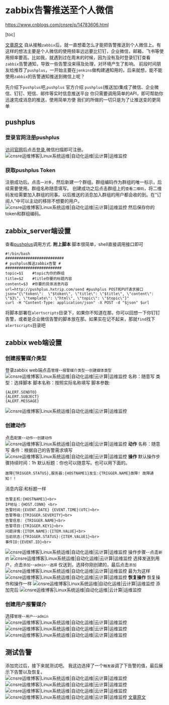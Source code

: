 # zabbix告警推送至个人微信 

https://www.cnblogs.com/cnsre/p/14783606.html

[toc]

[文章原文](https://cnsre.cn/posts/210518420293)
自从接触`zabbix`后，就一直想着怎么才能把告警推送到个人微信上。有这样的想法主要是个人微信的使用频率远远要比钉钉，企业微信，邮箱，飞书等使用频率要高。比如我，就遇到过在周末的时候，因为没有及时登录钉钉查看`zabbix`告警通知，导致一些告警没来得及处理，对环境产生了影响。
前段时间朋友给推荐了`pushplus`，一开始主要在`jenkins`做构建通知用的，后来就想，能不能使用`zabbix`的告警通知推送到微信上呢？

先介绍下`pushplus`吧,`pushplus` 官方介绍
`pushplus`(推送加)集成了微信、企业微信、钉钉、短信、邮件等实时信息推送平台
你只需要调用简单的API，即可帮助你迅速完成消息的推送，使用简单方便
我们的所做的一切只是为了让推送变的更简单

## pushplus

### 登录官网注册pushplus

[访问官网](https://www.pushplus.plus/)后点击[登录](https://cnsre.cn/),微信扫描即可注册。
![cnsre运维博客|Linux系统运维|自动化运维|云计算|运维监控](https://cdn.jsdelivr.net/gh/zops/ImagesHosting/cnsre/20210518143358.png)

### 获取pushplus Token

注册成功后。点击`一对多`，然后新建一个群组。群组编码作为群组的唯一标示，后续需要使用。群组名称随意填写。
创建成功之后点击群组上的`查看二维码`，将二维码发给需要加入群组的同事。以后推送的消息加入群组的用户都会收的到。在“订阅人”中可以主动的移除不想要的用户。
![cnsre运维博客|Linux系统运维|自动化运维|云计算|运维监控](https://cdn.jsdelivr.net/gh/zops/ImagesHosting/cnsre/20210518144006.png)
然后保存你的token和群组编码。

## zabbix_server端设置

查看[pushplus](http://pushplus.hxtrip.com/message)调用方式.
**附上脚本**
脚本很简单，shell直接调用接口即可



```shell
#!/bin/bash
##########################
# pushplus推送zabbix告警 #
#########################
topic=$1    #topic为你的群组
title=$2    #title你要的标题内容
content=$3  #你要的具体消息内容
url=http://pushplus.hxtrip.com/send #pushplus POST和PUT请求接口
json="{\"token\":  \"$token\", \"title\": \"$title\", \"content\": \"$3\", \"template\": \"html\", \"topic\": \"$topic\"}"
curl -H "Content-Type: application/json" -X POST -d "$json" $url
```

将脚本部署在`alertscripts`目录下，如果你不知道在那，你可以回想一下你钉钉告警，或者是企业微信告警的脚本放在那。如果实在记不起来，那就`find`找下`alertscripts`目录吧

## zabbix web端设置

### 创建报警媒介类型

登录zabbix web端点击`管理`--`报警媒介类型`--`创建媒体类型`
![cnsre运维博客|Linux系统运维|自动化运维|云计算|运维监控](https://cdn.jsdelivr.net/gh/zops/ImagesHosting/cnsre/20210518145612.png)
名称：随意写
类型：选择脚本
脚本名称：按照实际名称填写
脚本参数:



```
{ALERT.SENDTO}
{ALERT.SUBJECT}
{ALERT.MESSAGE}
```

![cnsre运维博客|Linux系统运维|自动化运维|云计算|运维监控](https://cdn.jsdelivr.net/gh/zops/ImagesHosting/cnsre/20210518145823.png)

### 创建动作

点击`配置`--`动作`--`创建动作`
![cnsre运维博客|Linux系统运维|自动化运维|云计算|运维监控](https://cdn.jsdelivr.net/gh/zops/ImagesHosting/cnsre/20210518150020.png)
**动作**
名称：随意写
条件：根据自己的告警需求填写
![cnsre运维博客|Linux系统运维|自动化运维|云计算|运维监控](https://cdn.jsdelivr.net/gh/zops/ImagesHosting/cnsre/20210518150231.png)
**操作**
默认操作步骤持续时间：1h
默认标题：你也可以随意写。也可以用下面的。



```shell
故障{TRIGGER.STATUS},服务器:{HOSTNAME1}发生:{TRIGGER.NAME}故障! 故障通知！！
```

消息内容:和标题一样



```shell
告警主机:{HOSTNAME1}<br>
IP地址：{HOST.CONN} <br>
告警时间:{EVENT.DATE} {EVENT.TIME}(UTC)<br>
告警等级:{TRIGGER.SEVERITY}<br>
告警信息: {TRIGGER.NAME}<br>
告警项目:{TRIGGER.KEY1}<br>
问题详情:{ITEM.NAME}:{ITEM.VALUE}<br>
当前状态:{TRIGGER.STATUS}:{ITEM.VALUE1}<br>
事件ID:{EVENT.ID}<br>
```

![cnsre运维博客|Linux系统运维|自动化运维|云计算|运维监控](https://cdn.jsdelivr.net/gh/zops/ImagesHosting/cnsre/20210518150419.png)
操作步骤--点击`新的`
![cnsre运维博客|Linux系统运维|自动化运维|云计算|运维监控](https://cdn.jsdelivr.net/gh/zops/ImagesHosting/cnsre/20210518150811.png)
选择发送到用户，点击`添加`--`admin`--`选择`
仅送到，选择你刚创建的，最后点击`添加`
![cnsre运维博客|Linux系统运维|自动化运维|云计算|运维监控](https://cdn.jsdelivr.net/gh/zops/ImagesHosting/cnsre/20210518150926.png)
最为为这样
![cnsre运维博客|Linux系统运维|自动化运维|云计算|运维监控](https://cdn.jsdelivr.net/gh/zops/ImagesHosting/cnsre/20210518151320.png)
**恢复操作**
恢复操作和操作一样
![cnsre运维博客|Linux系统运维|自动化运维|云计算|运维监控](https://cdn.jsdelivr.net/gh/zops/ImagesHosting/cnsre/20210518151240.png)
添加完后
![cnsre运维博客|Linux系统运维|自动化运维|云计算|运维监控](https://cdn.jsdelivr.net/gh/zops/ImagesHosting/cnsre/20210518151420.png)

### 创建用户报警媒介

选择`管理`--`用户`--`admin`
![cnsre运维博客|Linux系统运维|自动化运维|云计算|运维监控](https://cdn.jsdelivr.net/gh/zops/ImagesHosting/cnsre/20210518151609.png)
![cnsre运维博客|Linux系统运维|自动化运维|云计算|运维监控](https://cdn.jsdelivr.net/gh/zops/ImagesHosting/cnsre/20210518151743.png)
![cnsre运维博客|Linux系统运维|自动化运维|云计算|运维监控](https://cdn.jsdelivr.net/gh/zops/ImagesHosting/cnsre/20210518151843.png)

## 测试告警

添加完过后，接下来就测试吧。
我这边选择了一个`触发器`调了下告警的值，最后展示下告警以及恢复。
![cnsre运维博客|Linux系统运维|自动化运维|云计算|运维监控](https://cdn.jsdelivr.net/gh/zops/ImagesHosting/cnsre/20210518152153.png)
![cnsre运维博客|Linux系统运维|自动化运维|云计算|运维监控](https://cdn.jsdelivr.net/gh/zops/ImagesHosting/cnsre/20210518152532.png)
![cnsre运维博客|Linux系统运维|自动化运维|云计算|运维监控](https://cdn.jsdelivr.net/gh/zops/ImagesHosting/cnsre/20210518152416.png)
![cnsre运维博客|Linux系统运维|自动化运维|云计算|运维监控](https://cdn.jsdelivr.net/gh/zops/ImagesHosting/cnsre/20210518152553.png)
[文章原文](https://cnsre.cn/posts/210518420293)
